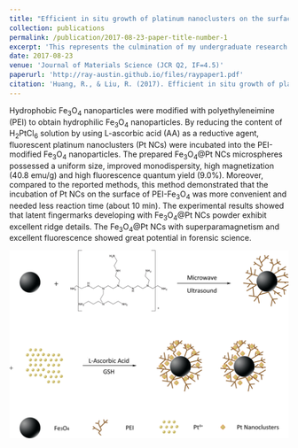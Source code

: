 ```yaml
---
title: "Efficient in situ growth of platinum nanoclusters on the surface of Fe3O4 for the detection of latent fingermarks"
collection: publications
permalink: /publication/2017-08-23-paper-title-number-1
excerpt: 'This represents the culmination of my undergraduate research in pursuit of a Bachelor of Engineering degree, which delved into the synthesis of a noval fluorescent magnetic nanomaterial and its utilization for visualizing latent fingermarks at crime scenes.'
date: 2017-08-23
venue: 'Journal of Materials Science (JCR Q2, IF=4.5)'
paperurl: 'http://ray-austin.github.io/files/raypaper1.pdf'
citation: 'Huang, R., & Liu, R. (2017). Efficient in situ growth of platinum nanoclusters on the surface of Fe<sub>3</sub>O<sub>4</sub> for the detection of latent fingermarks. Journal of Materials Science, 52(23), 13455-13465.'
---
```


Hydrophobic Fe<sub>3</sub>O<sub>4</sub> nanoparticles were modified with polyethyleneimine (PEI) to obtain hydrophilic Fe<sub>3</sub>O<sub>4</sub> nanoparticles. By reducing the content of H<sub>2</sub>PtCl<sub>6</sub> solution by using L-ascorbic acid (AA) as a reductive agent, fluorescent platinum nanoclusters (Pt NCs) were incubated into the PEI-modified Fe<sub>3</sub>O<sub>4</sub> nanoparticles. The prepared Fe<sub>3</sub>O<sub>4</sub>@Pt NCs microspheres possessed a uniform size, improved monodispersity, high magnetization (40.8 emu/g) and high fluorescence quantum yield (9.0%). Moreover, compared to the reported methods, this method demonstrated that the incubation of Pt NCs on the surface of PEI-Fe<sub>3</sub>O<sub>4</sub> was more convenient and needed less reaction time (about 10 min). The experimental results showed that latent fingermarks developing with Fe<sub>3</sub>O<sub>4</sub>@Pt NCs powder exhibit excellent ridge details. The Fe<sub>3</sub>O<sub>4</sub>@Pt NCs with superparamagnetism and excellent fluorescence showed great potential in forensic science.

![GitHub Logo](../images/raypaper1.png)

